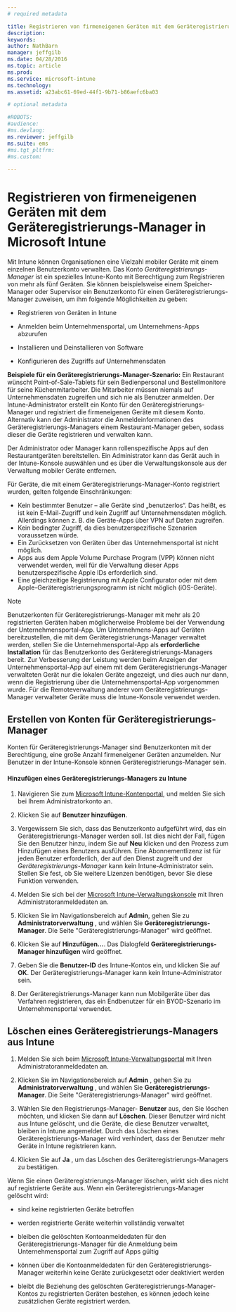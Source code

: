 ```yaml
---
# required metadata

title: Registrieren von firmeneigenen Geräten mit dem Geräteregistrierungs-Manager in Microsoft Intune | Microsoft Intune
description:
keywords:
author: NathBarn
manager: jeffgilb
ms.date: 04/28/2016
ms.topic: article
ms.prod:
ms.service: microsoft-intune
ms.technology:
ms.assetid: a23abc61-69ed-44f1-9b71-b86aefc6ba03

# optional metadata

#ROBOTS:
#audience:
#ms.devlang:
ms.reviewer: jeffgilb
ms.suite: ems
#ms.tgt_pltfrm:
#ms.custom:

---
```


# Registrieren von firmeneigenen Geräten mit dem Geräteregistrierungs-Manager in Microsoft Intune
Mit Intune können Organisationen eine Vielzahl mobiler Geräte mit einem einzelnen Benutzerkonto verwalten. Das Konto *Geräteregistrierungs-Manager* ist ein spezielles Intune-Konto mit Berechtigung zum Registrieren von mehr als fünf Geräten. Sie können beispielsweise einem Speicher-Manager oder Supervisor ein Benutzerkonto für einen Geräteregistrierungs-Manager zuweisen, um ihm folgende Möglichkeiten zu geben:

-   Registrieren von Geräten in Intune

-   Anmelden beim Unternehmensportal, um Unternehmens-Apps abzurufen

-   Installieren und Deinstallieren von Software

-   Konfigurieren des Zugriffs auf Unternehmensdaten


**Beispiele für ein Geräteregistrierungs-Manager-Szenario:** Ein Restaurant wünscht Point-of-Sale-Tablets für sein Bedienpersonal und Bestellmonitore für seine Küchenmitarbeiter. Die Mitarbeiter müssen niemals auf Unternehmensdaten zugreifen und sich nie als Benutzer anmelden. Der Intune-Administrator erstellt ein Konto für den Geräteregistrierungs-Manager und registriert die firmeneigenen Geräte mit diesem Konto. Alternativ kann der Administrator die Anmeldeinformationen des Geräteregistrierungs-Managers einem Restaurant-Manager geben, sodass dieser die Geräte registrieren und verwalten kann.

Der Administrator oder Manager kann rollenspezifische Apps auf den Restaurantgeräten bereitstellen. Ein Administrator kann das Gerät auch in der Intune-Konsole auswählen und es über die Verwaltungskonsole aus der Verwaltung mobiler Geräte entfernen.

Für Geräte, die mit einem Geräteregistrierungs-Manager-Konto registriert wurden, gelten folgende Einschränkungen:
  - Kein bestimmter Benutzer – alle Geräte sind „benutzerlos“. Das heißt, es ist kein E-Mail-Zugriff und kein Zugriff auf Unternehmensdaten möglich. Allerdings können z. B. die Geräte-Apps über VPN auf Daten zugreifen.
  - Kein bedingter Zugriff, da dies benutzerspezifische Szenarien voraussetzen würde.
  - Ein Zurücksetzen von Geräten über das Unternehmensportal ist nicht möglich.
  - Apps aus dem Apple Volume Purchase Program (VPP) können nicht verwendet werden, weil für die Verwaltung dieser Apps benutzerspezifische Apple IDs erforderlich sind.
  - Eine gleichzeitige Registrierung mit Apple Configurator oder mit dem Apple-Geräteregistrierungsprogramm ist nicht möglich (iOS-Geräte).

> [!NOTE]
> Benutzerkonten für Geräteregistrierungs-Manager mit mehr als 20 registrierten Geräten haben möglicherweise Probleme bei der Verwendung der Unternehmensportal-App. Um Unternehmens-Apps auf Geräten bereitzustellen, die mit dem Geräteregistrierungs-Manager verwaltet werden, stellen Sie die Unternehmensportal-App als **erforderliche Installation** für das Benutzerkonto des Geräteregistrierungs-Managers bereit.
> Zur Verbesserung der Leistung werden beim Anzeigen der Unternehmensportal-App auf einem mit dem Geräteregistrierungs-Manager verwalteten Gerät nur die lokalen Geräte angezeigt, und dies auch nur dann, wenn die Registrierung über die Unternehmensportal-App vorgenommen wurde. Für die Remoteverwaltung anderer vom Geräteregistrierungs-Manager verwalteter Geräte muss die Intune-Konsole verwendet werden.

## Erstellen von Konten für Geräteregistrierungs-Manager
Konten für Geräteregistrierungs-Manager sind Benutzerkonten mit der Berechtigung, eine große Anzahl firmeneigener Geräten anzumelden. Nur Benutzer in der Intune-Konsole können Geräteregistrierungs-Manager sein.

#### Hinzufügen eines Geräteregistrierungs-Managers zu Intune

1.  Navigieren Sie zum [Microsoft Intune-Kontenportal](http://go.microsoft.com/fwlink/?LinkId=698854), und melden Sie sich bei Ihrem Administratorkonto an.

2.  Klicken Sie auf **Benutzer hinzufügen**.

3.  Vergewissern Sie sich, dass das Benutzerkonto aufgeführt wird, das ein Geräteregistrierungs-Manager werden soll. Ist dies nicht der Fall, fügen Sie den Benutzer hinzu, indem Sie auf **Neu** klicken und den Prozess zum Hinzufügen eines Benutzers ausführen. Eine Abonnementlizenz ist für jeden Benutzer erforderlich, der auf den Dienst zugreift und der *Geräteregistrierungs-Manager* kann kein Intune-Administrator sein. Stellen Sie fest, ob Sie weitere Lizenzen benötigen, bevor Sie diese Funktion verwenden.

4.  Melden Sie sich bei der [Microsoft Intune-Verwaltungskonsole](http://manage.microsoft.com) mit Ihren Administratoranmeldedaten an.

5.  Klicken Sie im Navigationsbereich auf **Admin**, gehen Sie zu **Administratorverwaltung** , und wählen Sie **Geräteregistrierungs-Manager**. Die Seite "Geräteregistrierungs-Manager" wird geöffnet.

6.  Klicken Sie auf **Hinzufügen…**. Das Dialogfeld **Geräteregistrierungs-Manager hinzufügen** wird geöffnet.

7.  Geben Sie die **Benutzer-ID** des Intune-Kontos ein, und klicken Sie auf **OK**. Der Geräteregistrierungs-Manager kann kein Intune-Administrator sein.

8.  Der Geräteregistrierungs-Manager kann nun Mobilgeräte über das Verfahren registrieren, das ein Endbenutzer für ein BYOD-Szenario im Unternehmensportal verwendet.

## Löschen eines Geräteregistrierungs-Managers aus Intune

1.  Melden Sie sich beim [Microsoft Intune-Verwaltungsportal](http://manage.microsoft.com) mit Ihren Administratoranmeldedaten an.

2.  Klicken Sie im Navigationsbereich auf **Admin** , gehen Sie zu **Administratorverwaltung** , und wählen Sie **Geräteregistrierungs-Manager**. Die Seite "Geräteregistrierungs-Manager" wird geöffnet.

3.  Wählen Sie den Registrierungs-Manager- **Benutzer** aus, den Sie löschen möchten, und klicken Sie dann auf **Löschen**. Dieser Benutzer wird nicht aus Intune gelöscht, und die Geräte, die diese Benutzer verwaltet, bleiben in Intune angemeldet. Durch das Löschen eines Geräteregistrierungs-Manager wird verhindert, dass der Benutzer mehr Geräte in Intune registrieren kann.

4.  Klicken Sie auf **Ja** , um das Löschen des Geräteregistrierungs-Managers zu bestätigen.

Wenn Sie einen Geräteregistrierungs-Manager löschen, wirkt sich dies nicht auf registrierte Geräte aus. Wenn ein Geräteregistrierungs-Manager gelöscht wird:

-   sind keine registrierten Geräte betroffen

-   werden registrierte Geräte weiterhin vollständig verwaltet

-   bleiben die gelöschten Kontoanmeldedaten für den Geräteregistrierungs-Manager für die Anmeldung beim Unternehmensportal zum Zugriff auf Apps gültig

-   können über die Kontoanmeldedaten für den Geräteregistrierungs-Manager weiterhin keine Geräte zurückgesetzt oder deaktiviert werden

-   bleibt die Beziehung des gelöschten Geräteregistrierungs-Manager-Kontos zu registrierten Geräten bestehen, es können jedoch keine zusätzlichen Geräte registriert werden.


<!--HONumber=May16_HO3-->


